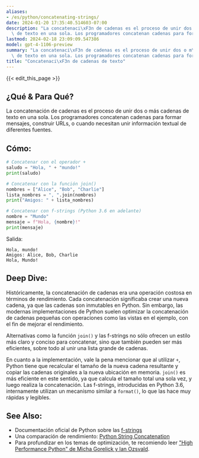 ```yaml
---
aliases:
- /es/python/concatenating-strings/
date: 2024-01-20 17:35:40.514603-07:00
description: "La concatenaci\xF3n de cadenas es el proceso de unir dos o m\xE1s cadenas\
  \ de texto en una sola. Los programadores concatenan cadenas para formar mensajes,\u2026"
lastmod: 2024-02-18 23:09:09.547386
model: gpt-4-1106-preview
summary: "La concatenaci\xF3n de cadenas es el proceso de unir dos o m\xE1s cadenas\
  \ de texto en una sola. Los programadores concatenan cadenas para formar mensajes,\u2026"
title: "Concatenaci\xF3n de cadenas de texto"
---
```


{{< edit_this_page >}}

## ¿Qué & Para Qué?
La concatenación de cadenas es el proceso de unir dos o más cadenas de texto en una sola. Los programadores concatenan cadenas para formar mensajes, construir URLs, o cuando necesitan unir información textual de diferentes fuentes.

## Cómo:
```Python
# Concatenar con el operador +
saludo = "Hola, " + "mundo!"
print(saludo)

# Concatenar con la función join()
nombres = ["Alice", "Bob", "Charlie"]
lista_nombres = ", ".join(nombres)
print("Amigos: " + lista_nombres)

# Concatenar con f-strings (Python 3.6 en adelante)
nombre = "Mundo"
mensaje = f"Hola, {nombre}!"
print(mensaje)
```

Salida:
```
Hola, mundo!
Amigos: Alice, Bob, Charlie
Hola, Mundo!
```

## Deep Dive:
Históricamente, la concatenación de cadenas era una operación costosa en términos de rendimiento. Cada concatenación significaba crear una nueva cadena, ya que las cadenas son inmutables en Python. Sin embargo, las modernas implementaciones de Python suelen optimizar la concatenación de cadenas pequeñas con operaciones como las vistas en el ejemplo, con el fin de mejorar el rendimiento.

Alternativas como la función `join()` y las f-strings no sólo ofrecen un estilo más claro y conciso para concatenar, sino que también pueden ser más eficientes, sobre todo al unir una lista grande de cadenas.

En cuanto a la implementación, vale la pena mencionar que al utilizar `+`, Python tiene que recalcular el tamaño de la nueva cadena resultante y copiar las cadenas originales a la nueva ubicación en memoria. `join()` es más eficiente en este sentido, ya que calcula el tamaño total una sola vez, y luego realiza la concatenación. Las f-strings, introducidas en Python 3.6, internamente utilizan un mecanismo similar a `format()`, lo que las hace muy rápidas y legibles.

## See Also:
- Documentación oficial de Python sobre las [f-strings](https://docs.python.org/3/reference/lexical_analysis.html#f-strings)
- Una comparación de rendimiento: [Python String Concatenation](https://waymoot.org/home/python_string/)
- Para profundizar en los temas de optimización, te recomiendo leer ["High Performance Python" de Micha Gorelick y Ian Ozsvald](https://www.oreilly.com/library/view/high-performance-python/9781449361747/).
